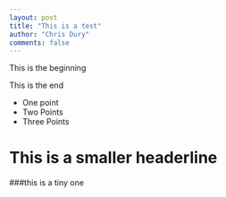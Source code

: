 ```yaml
--- 
layout: post
title: "This is a test"
author: "Chris Dury"
comments: false
---
```


This is the beginning

This is the end

- One point
- Two Points
- Three Points

# This is a smaller headerline

###this is a tiny one
